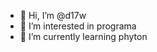 - 👋 Hi, I’m @d17w
- 👀 I’m interested in programa
- 🌱 I’m currently learning phyton

<!---
d17w/d17w is a ✨ special ✨ repository because its `README.md` (this file) appears on your GitHub profile.
You can click the Preview link to take a look at your changes.
--->
